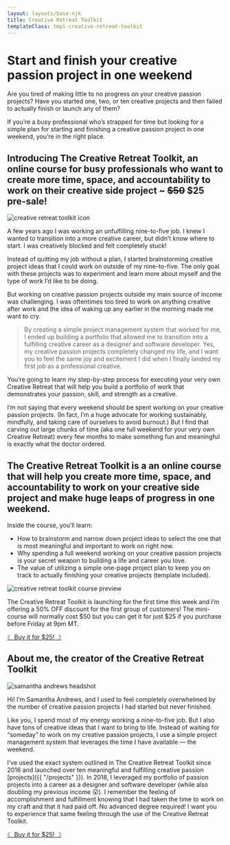 ```yaml
---
layout: layouts/base.njk
title: Creative Retreat Toolkit
templateClass: tmpl-creative-retreat-toolkit
---
```


# Start and finish your creative passion project in one weekend

Are you tired of making little to no progress on your creative passion projects? Have you started one, two, or ten creative projects and then failed to actually finish or launch any of them?

If you’re a busy professional who’s strapped for time but looking for a simple plan for starting and finishing a creative passion project in one weekend, you’re in the right place.

## Introducing The Creative Retreat Toolkit, an online course for busy professionals who want to create more time, space, and accountability to work on their creative side project ~ ~~\$50~~ \$25 pre-sale!

<img src="https://samantha-andrews.s3.us-east-2.amazonaws.com/products/creative-retreat-toolkit-icon.png" alt="creative retreat toolkit icon" class="curve__image"/>

A few years ago I was working an unfulfilling nine-to-five job. I knew I wanted to transition into a more creative career, but didn’t know where to start. I was creatively blocked and felt completely stuck!

Instead of quitting my job without a plan, I started brainstorming creative project ideas that I could work on outside of my nine-to-five. The only goal with these projects was to experiment and learn more about myself and the type of work I’d like to be doing.

But working on creative passion projects outside my main source of income was challenging. I was oftentimes too tired to work on anything creative after work and the idea of waking up any earlier in the morning made me want to cry.

> By creating a simple project management system that worked for me, I ended up building a portfolio that allowed me to transition into a fulfilling creative career as a designer and software developer. Yes, my creative passion projects completely changed my life, and I want you to feel the same joy and excitement I did when I finally landed my first job as a professional creative.

You’re going to learn my step-by-step process for executing your very own Creative Retreat that will help you build a portfolio of work that demonstrates your passion, skill, and strength as a creative.

I’m not saying that every weekend should be spent working on your creative passion projects. (In fact, I’m a huge advocate for working sustainably, mindfully, and taking care of ourselves to avoid burnout.) But I find that carving out large chunks of time (aka one full weekend for your very own Creative Retreat) every few months to make something fun and meaningful is exactly what the doctor ordered.

## The Creative Retreat Toolkit is a an online course that will help you create more time, space, and accountability to work on your creative side project and make huge leaps of progress in one weekend.

Inside the course, you’ll learn:

- How to brainstorm and narrow down project ideas to select the one that is most meaningful and important to work on right now.
- Why spending a full weekend working on your creative passion projects is your secret weapon to building a life and career you love.
- The value of utilizing a simple one-page project plan to keep you on track to actually finishing your creative projects (template included).

![creative retreat toolkit course preview](https://samantha-andrews.s3.us-east-2.amazonaws.com/products/creative-retreat-toolkit.jpg)

The Creative Retreat Toolkit is launching for the first time this week and I’m offering a 50% OFF discount for the first group of customers! The mini-course will normally cost $50 but you can get it for just $25 if you purchase before Friday at 9pm MT.

<div class="center">
    <p class="button button__colorful"><a href="https://creative-retreat-toolkit.teachery.co/creative-retreat-toolkit">☾ Buy it for $25! ☽</a></p>
</div>

## About me, the creator of the Creative Retreat Toolkit

<img class="curve__image" alt="samantha andrews headshot" src="https://samantha-andrews.s3.us-east-2.amazonaws.com/home/circle_headshot.png"/>

Hi! I’m Samantha Andrews, and I used to feel completely overwhelmed by the number of creative passion projects I had started but never finished.

Like you, I spend most of my energy working a nine-to-five job. But I also have tons of creative ideas that I want to bring to life. Instead of waiting for “someday” to work on my creative passion projects, I use a simple project management system that leverages the time I have available — the weekend.

I’ve used the exact system outlined in The Creative Retreat Toolkit since 2016 and launched over ten meaningful and fulfilling creative passion [projects]({{ "/projects" }}). In 2018, I leveraged my portfolio of passion projects into a career as a designer and software developer (while also doubling my previous income 😮). I remember the feeling of accomplishment and fulfillment knowing that I had taken the time to work on my craft and that it had paid off. No advanced degree required! I want you to experience that same feeling through the use of the Creative Retreat Toolkit.

<div class="center">
    <p class="button button__colorful"><a href="https://creative-retreat-toolkit.teachery.co/creative-retreat-toolkit">☾ Buy it for $25! ☽</a></p>
</div>
